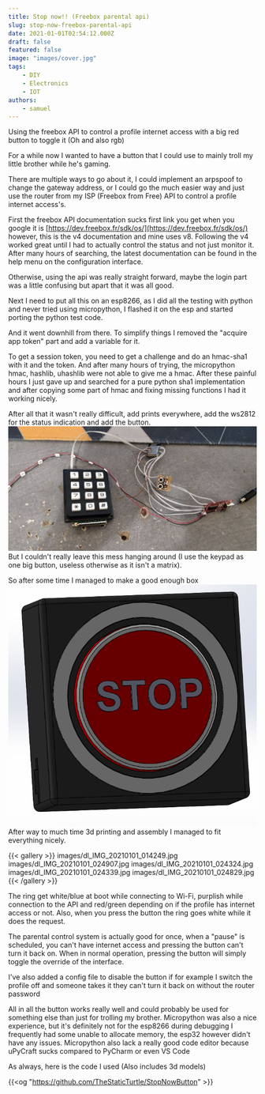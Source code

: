```yaml
---
title: Stop now!! (Freebox parental api)
slug: stop-now-freebox-parental-api
date: 2021-01-01T02:54:12.000Z
draft: false
featured: false
image: "images/cover.jpg"
tags:
    - DIY
    - Electronics
    - IOT
authors:
    - samuel
---
```


Using the freebox API to control a profile internet access with a big red button to toggle it (Oh and also rgb)

<!--more-->

For a while now I wanted to have a button that I could use to mainly troll my little brother while he's gaming. 

There are multiple ways to go about it, I could implement an arpspoof to change the gateway address, or I could go the much easier way and just use the router from my ISP (Freebox from Free) API to control a profile internet access's.

First the freebox API documentation sucks first link you get when you google it is [https://dev.freebox.fr/sdk/os/](https://dev.freebox.fr/sdk/os/) however, this is the v4 documentation and mine uses v8. Following the v4 worked great until I had to actually control the status and not just monitor it. After many hours of searching, the latest documentation can be found in the help menu on the configuration interface.

Otherwise, using the api was really straight forward, maybe the login part was a little confusing but apart that it was all good.

Next I need to put all this on an esp8266, as I did all the testing with python and never tried using micropython, I flashed it on the esp and started porting the python test code. 

And it went downhill from there. To simplify things I removed the "acquire app token" part and add a variable for it. 

To get a session token, you need to get a challenge and do an hmac-sha1 with it and the token. And after many hours of trying, the micropython hmac, hashlib, uhashlib were not able to give me a hmac. After these painful hours I just gave up and searched for a pure python sha1 implementation and after copying some part of hmac and fixing missing functions I had it working nicely.

After all that it wasn't really difficult, add prints everywhere, add the ws2812 for the status indication and add the button.
![](images/dl_IMG_20201231_175955.jpg)
But I couldn't really leave this mess hanging around (I use the keypad as one big button, useless otherwise as it isn't a matrix).

So after some time I managed to make a good enough box
![](images/dl_image.png)
After way to much time 3d printing and assembly I managed to fit everything nicely.

{{< gallery >}}
images/dl_IMG_20210101_014249.jpg
images/dl_IMG_20210101_024907.jpg
images/dl_IMG_20210101_024324.jpg
images/dl_IMG_20210101_024339.jpg
images/dl_IMG_20210101_024829.jpg
{{< /gallery >}}

The ring get white/blue at boot while connecting to Wi-Fi, purplish while connection to the API and red/green depending on if the profile has internet access or not. Also, when you press the button the ring goes white while it does the request.

The parental control system is actually good for once, when a "pause" is scheduled, you can't have internet access and pressing the button can't turn it back on. When in normal operation, pressing the button will simply toggle the override of the interface.

I've also added a config file to disable the button if for example I switch the profile off and someone takes it they can't turn it back on without the router password

All in all the button works really well and could probably be used for something else than just for trolling my brother. Micropython was also a nice experience, but it's definitely not for the esp8266 during debugging I frequently had some unable to allocate memory, the esp32 however didn't have any issues. Micropython also lack a really good code editor because uPyCraft sucks compared to PyCharm or even VS Code

As always, here is the code I used (Also includes 3d models)

{{<og "https://github.com/TheStaticTurtle/StopNowButton" >}}
